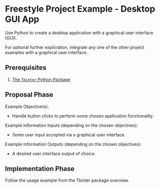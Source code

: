 # Freestyle Project Example - Desktop GUI App

Use Python to create a desktop application with a graphical user interface (GUI).

For optional further exploration, integrate any one of the other project examples with a graphical user interface.

## Prerequisites

  1. [The `Tkinter` Python Package](/notes/programming-languages/python/packages/tkinter.md)

## Proposal Phase

Example Objective(s):

  + Handle button clicks to perform some chosen application functionality.

Example Information Inputs (depending on the chosen objectives):

  + Some user input accepted via a graphical user interface.

Example Information Outputs (depending on the chosen objectives):

  + A desired user interface output of choice.

## Implementation Phase

Follow the usage example from the Tkinter package overview.
